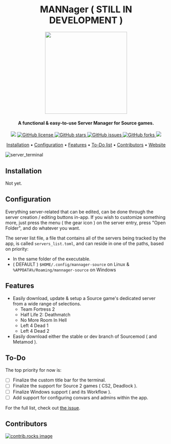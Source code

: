 <div align="center">
  <h1>MANNager ( STILL IN DEVELOPMENT )</h1>
  <img style="width: 256px" 
    src="https://github.com/user-attachments/assets/561f1a01-9f2a-4bf3-bc10-18ebd21db2da"
    />
  <h4>A functional & easy-to-use Server Manager for Source games.</h4>
  <p style="margin-bottom: 0.5ex;">
    <img
      src="https://img.shields.io/github/downloads/tsuza/mannager-source/total?color=ff69b4"
      />
    <a href="https://github.com/tsuza/mannager-source/blob/main/LICENSE.txt">
    <img alt="GitHub license" src="https://img.shields.io/github/license/tsuza/mannager-source?color=ff69b4">
    </a>
    <a href="https://github.com/tsuza/mannager-source/stargazers">
    <img alt="GitHub stars" src="https://img.shields.io/github/stars/tsuza/mannager-source?color=yellow&label=Project%20Stars">
    </a>
    <a href="https://github.com/tsuza/mannager-source/issues">
    <img alt="GitHub issues" src="https://img.shields.io/github/issues/tsuza/mannager-source?color=brightgreen&label=issues">
    </a>
    <a href="https://github.com/tsuza/mannager-source/network">
    <img alt="GitHub forks" src="https://img.shields.io/github/forks/tsuza/mannager-source?color=9cf&label=forks">
    </a>
    <img
      src="https://img.shields.io/github/workflow/status/tsuza/mannager-source/release.yml?color=9cf&label=build"
      />
  </p>
  
  <a href="#installation">Installation</a> •
  <a href="#configuration">Configuration</a> •
  <a href="#features">Features</a> •
  <a href="#to-do">To-Do list</a> •
  <a href="#contributors">Contributors</a> •
  <a href="https://google.com">Website</a>

</div>

![server_terminal](https://github.com/user-attachments/assets/e5f2b996-5a7f-4da2-aecf-9d6892027f70)

## Installation
Not yet.

## Configuration
Everything server-related that can be edited, can be done through the server creation / editing buttons in-app. If you wish to customize something more, just press the menu ( the gear icon ) on the server entry, press "Open Folder", and do whatever you want.

The server list file, a file that contains all of the servers being tracked by the app, is called `servers_list.toml`, and can reside in one of the paths, based on priority:
- In the same folder of the executable.
- ( DEFAULT ) `$HOME/.config/mannager-source` on Linux & `%APPDATA%/Roaming/mannager-source` on Windows

## Features
- Easily download, update & setup a Source game's dedicated server from a wide range of selections.
  - Team Fortress 2
  - Half Life 2: Deathmatch
  - No More Room In Hell
  - Left 4 Dead 1
  - Left 4 Dead 2
- Easily download either the stable or dev branch of Sourcemod ( and Metamod ).

## To-Do
The top priority for now is:
- [ ] Finalize the custom title bar for the terminal.
- [ ] Finalize the support for Source 2 games ( CS2, Deadlock ).
- [ ] Finalize Windows support ( and its Workflow ).
- [ ] Add support for configuring convars and admins within the app.

For the full list, check out [the issue](https://github.com/tsuza/mannager-source/issues/1).

## Contributors
<a href="https://github.com/tsuza/mannager-source/graphs/contributors">
  <img src="https://contrib.rocks/image?repo=tsuza/mannager-source" alt="contrib.rocks image" />
</a>

